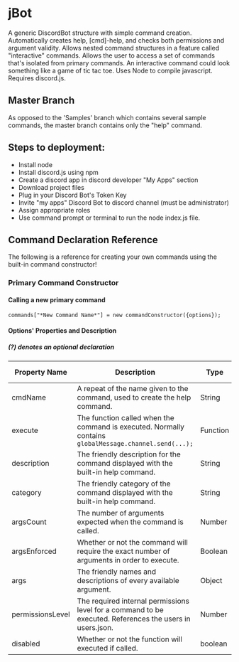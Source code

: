 # jBot
A generic DiscordBot structure with simple command creation.  Automatically creates help, [cmd]-help, and checks both permissions and argument validity.  Allows nested command structures in a feature called "interactive" commands.  Allows the user to access a set of commands that's isolated from primary commands.  An interactive command could look something like a game of tic tac toe.
Uses Node to compile javascript.  Requires discord.js.

## Master Branch
As opposed to the 'Samples' branch which contains several sample commands, the master branch contains only the "help" command.

## Steps to deployment:
* Install node
* Install discord.js using npm
* Create a discord app in discord developer "My Apps" section
* Download project files
* Plug in your Discord Bot's Token Key
* Invite "my apps" Discord Bot to discord channel (must be administrator)
* Assign appropriate roles
* Use command prompt or terminal to run the node index.js file.

## Command Declaration Reference
The following is a reference for creating your own commands using the built-in command constructor!
### Primary Command Constructor
#### Calling a new primary command
```commands["*New Command Name*"] = new commandConstructor({options});```
#### Options' Properties and Description
##### (?) denotes an optional declaration
Property Name | Description | Type | Required/Default Value
------------ | ------------- | ------------- | -------------
cmdName | A repeat of the name given to the command, used to create the help command. | String | Required
execute | The function called when the command is executed.  Normally contains ```globalMessage.channel.send(...);``` | Function | Required
description | The friendly description for the command displayed with the built-in help command. | String | Required
category | The friendly category of the command displayed with the built-in help command. | String | Required
argsCount | The number of arguments expected when the command is called. | Number | **(?)** 0 Required
argsEnforced | Whether or not the command will require the exact number of arguments in order to execute. | Boolean | **(?)** False
args | The friendly names and descriptions of every available argument. | Object |  **(?)** undefined
permissionsLevel | The required internal permissions level for a command to be executed.  References the users in users.json. | Number | **(?)** 0
disabled | Whether or not the function will executed if called. | boolean | **(?)** false
